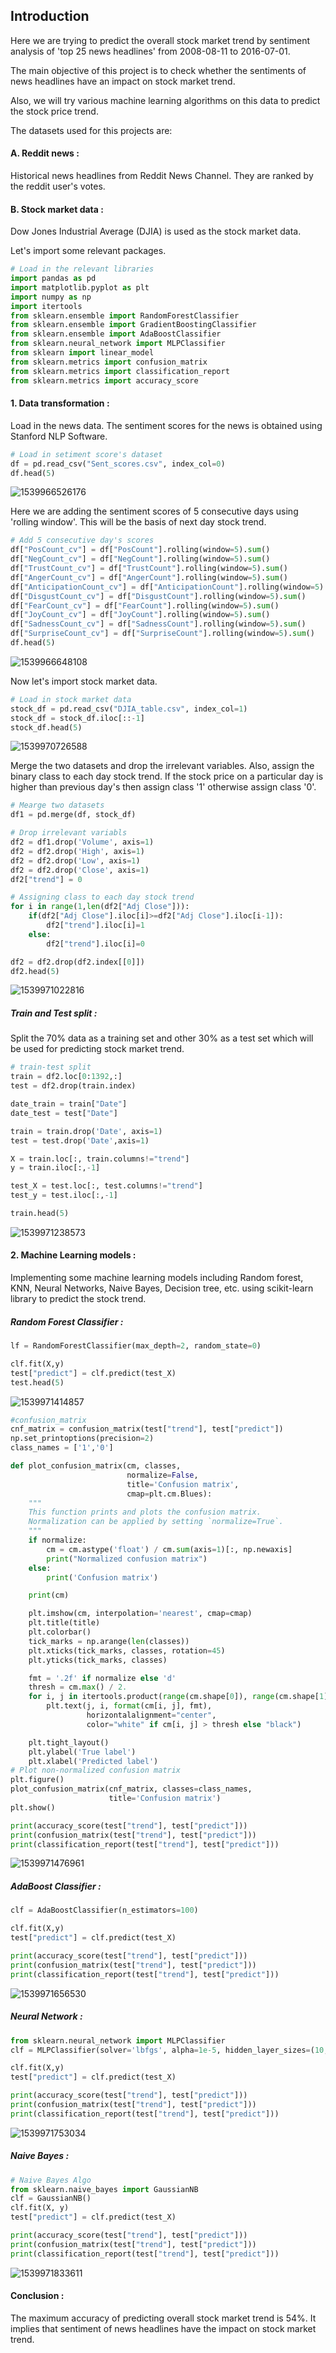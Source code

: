 

## Introduction

Here we are trying to predict the overall stock market trend by sentiment analysis of 'top 25 news headlines' from 2008-08-11 to 2016-07-01.

The main objective of this project is to check whether the sentiments of news headlines have an impact on stock market trend.

Also, we will try various machine learning algorithms on this data to predict the stock price trend.

The datasets used for this projects are:

#### A. Reddit news :

Historical news headlines from Reddit News Channel. They are ranked by the reddit user's votes. 

#### B. Stock market data :

Dow Jones Industrial Average (DJIA) is used as the stock market data.



Let's import some relevant packages.

```python
# Load in the relevant libraries
import pandas as pd
import matplotlib.pyplot as plt
import numpy as np
import itertools
from sklearn.ensemble import RandomForestClassifier
from sklearn.ensemble import GradientBoostingClassifier
from sklearn.ensemble import AdaBoostClassifier
from sklearn.neural_network import MLPClassifier
from sklearn import linear_model
from sklearn.metrics import confusion_matrix
from sklearn.metrics import classification_report
from sklearn.metrics import accuracy_score
```

#### 1. Data transformation :

Load in the news data. The sentiment scores for the news is obtained using Stanford NLP Software.

```python
# Load in setiment score's dataset
df = pd.read_csv("Sent_scores.csv", index_col=0)
df.head(5)
```

![1539966526176](https://user-images.githubusercontent.com/24449629/47236749-b367a900-d3fa-11e8-9aff-e87f51a13098.png)

Here we are adding the sentiment scores of 5 consecutive days using 'rolling window'. This will be the basis of next day stock trend.

```python
# Add 5 consecutive day's scores
df["PosCount_cv"] = df["PosCount"].rolling(window=5).sum()
df["NegCount_cv"] = df["NegCount"].rolling(window=5).sum()
df["TrustCount_cv"] = df["TrustCount"].rolling(window=5).sum()
df["AngerCount_cv"] = df["AngerCount"].rolling(window=5).sum()
df["AnticipationCount_cv"] = df["AnticipationCount"].rolling(window=5).sum()
df["DisgustCount_cv"] = df["DisgustCount"].rolling(window=5).sum()
df["FearCount_cv"] = df["FearCount"].rolling(window=5).sum()
df["JoyCount_cv"] = df["JoyCount"].rolling(window=5).sum()
df["SadnessCount_cv"] = df["SadnessCount"].rolling(window=5).sum()
df["SurpriseCount_cv"] = df["SurpriseCount"].rolling(window=5).sum()
df.head(5)
```
![1539966648108](https://user-images.githubusercontent.com/24449629/47236830-e9a52880-d3fa-11e8-9358-6f688d0f0318.png)

Now let's import stock market data.

```python
# Load in stock market data
stock_df = pd.read_csv("DJIA_table.csv", index_col=1)
stock_df = stock_df.iloc[::-1]
stock_df.head(5)
```
![1539970726588](https://user-images.githubusercontent.com/24449629/47236859-f9bd0800-d3fa-11e8-9d8a-8d77cf117988.png)

Merge the two datasets and drop the irrelevant variables. Also, assign the binary class to each day stock trend. If the stock price on a particular day is higher than previous day's then assign class '1' otherwise assign class '0'.

```python
# Mearge two datasets
df1 = pd.merge(df, stock_df)

# Drop irrelevant variabls
df2 = df1.drop('Volume', axis=1)
df2 = df2.drop('High', axis=1)
df2 = df2.drop('Low', axis=1)
df2 = df2.drop('Close', axis=1)
df2["trend"] = 0

# Assigning class to each day stock trend
for i in range(1,len(df2["Adj Close"])):
    if(df2["Adj Close"].iloc[i]>=df2["Adj Close"].iloc[i-1]):
        df2["trend"].iloc[i]=1
    else:
        df2["trend"].iloc[i]=0

df2 = df2.drop(df2.index[[0]])
df2.head(5)
```

![1539971022816](https://user-images.githubusercontent.com/24449629/47236885-0ccfd800-d3fb-11e8-9bf0-fabefa6f9f96.png)

##### Train and Test split :

Split the 70% data as a training set and other 30% as a test set which will be used for predicting stock market trend.

```python
# train-test split
train = df2.loc[0:1392,:]
test = df2.drop(train.index)

date_train = train["Date"]
date_test = test["Date"]

train = train.drop('Date', axis=1)
test = test.drop('Date',axis=1)

X = train.loc[:, train.columns!="trend"]
y = train.iloc[:,-1]

test_X = test.loc[:, test.columns!="trend"]
test_y = test.iloc[:,-1]

train.head(5)
```

![1539971238573](https://user-images.githubusercontent.com/24449629/47236963-430d5780-d3fb-11e8-8eb6-92a642ca953e.png)



#### 2. Machine Learning models :

Implementing some machine learning models including Random forest, KNN, Neural Networks, Naive Bayes, Decision tree, etc. using scikit-learn library to predict the stock trend.



##### Random Forest Classifier :

```python
lf = RandomForestClassifier(max_depth=2, random_state=0)

clf.fit(X,y)
test["predict"] = clf.predict(test_X)
test.head(5)
```

![1539971414857](https://user-images.githubusercontent.com/24449629/47236982-528ca080-d3fb-11e8-9f3f-12f1de472204.png)

```python
#confusion_matrix
cnf_matrix = confusion_matrix(test["trend"], test["predict"])
np.set_printoptions(precision=2)
class_names = ['1','0']

def plot_confusion_matrix(cm, classes,
                          normalize=False,
                          title='Confusion matrix',
                          cmap=plt.cm.Blues):
    """
    This function prints and plots the confusion matrix.
    Normalization can be applied by setting `normalize=True`.
    """
    if normalize:
        cm = cm.astype('float') / cm.sum(axis=1)[:, np.newaxis]
        print("Normalized confusion matrix")
    else:
        print('Confusion matrix')

    print(cm)

    plt.imshow(cm, interpolation='nearest', cmap=cmap)
    plt.title(title)
    plt.colorbar()
    tick_marks = np.arange(len(classes))
    plt.xticks(tick_marks, classes, rotation=45)
    plt.yticks(tick_marks, classes)

    fmt = '.2f' if normalize else 'd'
    thresh = cm.max() / 2.
    for i, j in itertools.product(range(cm.shape[0]), range(cm.shape[1])):
        plt.text(j, i, format(cm[i, j], fmt),
                 horizontalalignment="center",
                 color="white" if cm[i, j] > thresh else "black")

    plt.tight_layout()
    plt.ylabel('True label')
    plt.xlabel('Predicted label')
# Plot non-normalized confusion matrix
plt.figure()
plot_confusion_matrix(cnf_matrix, classes=class_names,
                      title='Confusion matrix')
plt.show()

print(accuracy_score(test["trend"], test["predict"]))
print(confusion_matrix(test["trend"], test["predict"]))
print(classification_report(test["trend"], test["predict"]))
```
![1539971476961](https://user-images.githubusercontent.com/24449629/47237000-620be980-d3fb-11e8-8a0a-46b6ba218682.png)

##### AdaBoost Classifier :

```python
clf = AdaBoostClassifier(n_estimators=100)

clf.fit(X,y)
test["predict"] = clf.predict(test_X)

print(accuracy_score(test["trend"], test["predict"]))
print(confusion_matrix(test["trend"], test["predict"]))
print(classification_report(test["trend"], test["predict"]))
```

![1539971656530](https://user-images.githubusercontent.com/24449629/47237011-6fc16f00-d3fb-11e8-8e6c-e41991b9715b.png)

##### Neural Network :

```python
from sklearn.neural_network import MLPClassifier
clf = MLPClassifier(solver='lbfgs', alpha=1e-5, hidden_layer_sizes=(10,10), random_state=1)

clf.fit(X,y)
test["predict"] = clf.predict(test_X)

print(accuracy_score(test["trend"], test["predict"]))
print(confusion_matrix(test["trend"], test["predict"]))
print(classification_report(test["trend"], test["predict"]))
```

![1539971753034](https://user-images.githubusercontent.com/24449629/47237090-aeefc000-d3fb-11e8-95bd-b9115d5c8807.png)

##### Naive Bayes :

```python
# Naive Bayes Algo
from sklearn.naive_bayes import GaussianNB
clf = GaussianNB()
clf.fit(X, y)
test["predict"] = clf.predict(test_X)

print(accuracy_score(test["trend"], test["predict"]))
print(confusion_matrix(test["trend"], test["predict"]))
print(classification_report(test["trend"], test["predict"]))
```

![1539971833611](https://user-images.githubusercontent.com/24449629/47237164-da72aa80-d3fb-11e8-912c-897fad8afb8d.png)

#### Conclusion :

The maximum accuracy of predicting overall stock market trend is 54%. It implies that sentiment of news headlines have the impact on stock market trend.
